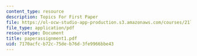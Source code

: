 ```yaml
---
content_type: resource
description: Topics For First Paper
file: https://ol-ocw-studio-app-production.s3.amazonaws.com/courses/21l-422-tragedy-fall-2002/7170acfcb72c75deb76d3fe9966bbe43_paperassignment1.pdf
file_type: application/pdf
resourcetype: Document
title: paperassignment1.pdf
uid: 7170acfc-b72c-75de-b76d-3fe9966bbe43
---
```

